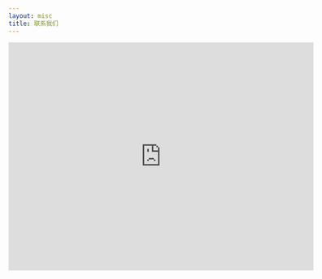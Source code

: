 ```yaml
---
layout: misc
title: 联系我们
---
```

<p/>
<iframe src="https://www.google.com/maps/embed?pb=!1m18!1m12!1m3!1d2880.6409635278524!2d-79.49235038479864!3d43.780311252220336!2m3!1f0!2f0!3f0!3m2!1i1024!2i768!4f13.1!3m3!1m2!1s0x882b2e14f5dfbc97%3A0xf56597ab87928adb!2s1000%20Petrolia%20Rd%2C%20North%20York%2C%20ON%20M3J%203L7!5e0!3m2!1sen!2sca!4v1584158176587!5m2!1sen!2sca" width="600" height="450" frameborder="0" style="border:0;" allowfullscreen="" aria-hidden="false" tabindex="0"></iframe>
